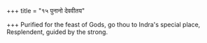 +++
title = "१५ पुनानो देववीतय"

+++
Purified for the feast of Gods, go thou to Indra's special place,  
     Resplendent, guided by the strong.